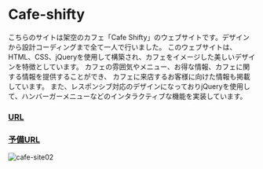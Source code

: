 # Cafe-shifty
こちらのサイトは架空のカフェ「Cafe Shifty」のウェブサイトです。デザインから設計コーディングまで全て一人で行いました。
このウェブサイトは、HTML、CSS、jQueryを使用して構築され、カフェをイメージした美しいデザインを特徴としています。 
カフェの雰囲気やメニュー、お得な情報、カフェに関する情報を提供することができ、 カフェに来店するお客様に向けた情報も掲載しています。 
また、レスポンシブ対応のデザインになっておりjQueryを使用して、ハンバーガーメニューなどのインタラクティブな機能を実装しています。

### [URL](https://ninpala.github.io/cafe-shifty/)
### [予備URL](https://ninpala.github.io/cafe-shifty/)
![cafe-site02](https://user-images.githubusercontent.com/122263446/233116647-9e04d1f5-0f9e-495e-8c14-0b93afd4858d.jpeg)
